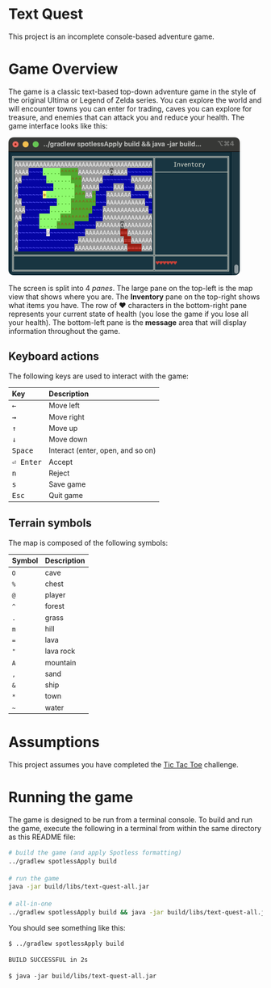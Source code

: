 # Text Quest

This project is an incomplete console-based adventure game. 

# Game Overview

The game is a classic text-based top-down adventure game in the style of the original Ultima or
Legend of Zelda series. You can explore the world and will encounter towns you can enter for
trading, caves you can explore for treasure, and enemies that can attack you and reduce your health.
The game interface looks like this:

<img alt="Text Quest overview" src="docs/tq-overview@2x.png" width="459">

The screen is split into 4 _panes_. The large pane on the top-left is the map view that shows where
you are. The **Inventory** pane on the top-right shows what items you have. The row of **♥**
characters in the bottom-right pane represents your current state of health (you lose the game if
you lose all your health). The bottom-left pane is the **message** area that will display
information throughout the game.

## Keyboard actions

The following keys are used to interact with the game:

| Key | Description |
|:----|:------------|
| <kbd>←</kbd> | Move left |
| <kbd>→</kbd> | Move right |
| <kbd>↑</kbd> | Move up |
| <kbd>↓</kbd> | Move down |
| <kbd>Space</kbd> | Interact (enter, open, and so on) |
| <kbd>⏎ Enter</kbd> | Accept |
| <kbd>n</kbd> | Reject |
| <kbd>s</kbd> | Save game |
| <kbd>Esc</kbd> | Quit game |

## Terrain symbols

The map is composed of the following symbols:

| Symbol | Description |
|:-------|:------------|
| `O`    | cave |
| `%`    | chest |
| `@`    | player |
| `^`    | forest |
| `.`    | grass |
| `m`    | hill |
| `=`    | lava |
| `"`    | lava rock |
| `A`    | mountain |
| `,`    | sand |
| `&`    | ship |
| `*`    | town |
| `~`    | water |

# Assumptions

This project assumes you have completed the [Tic Tac Toe](../tic-tac-toe/) challenge.

# Running the game

The game is designed to be run from a terminal console. To build and run the game, execute the
following in a terminal from within the same directory as this README file:

```sh
# build the game (and apply Spotless formatting)
../gradlew spotlessApply build

# run the game
java -jar build/libs/text-quest-all.jar

# all-in-one
../gradlew spotlessApply build && java -jar build/libs/text-quest-all.jar
```

You should see something like this:

```
$ ../gradlew spotlessApply build

BUILD SUCCESSFUL in 2s

$ java -jar build/libs/text-quest-all.jar
```

